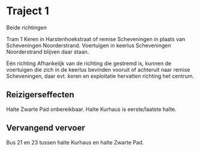 # Traject 1
Beide richtingen

Tram 1
Keren in Harstenhoekstraat of remise Scheveningen in plaats van Scheveningen Noorderstrand.
Voertuigen in keerlus Scheveningen Noorderstrand blijven daar staan.

Eén richting
Afhankelijk van de richting die gestremd is, kunnen de voertuigen die zich in de keerlus bevinden vooruit of achteruit naar remise Scheveningen, daar evt. keren en exploitatie hervatten richting het centrum.

Reizigerseffecten
-----------------
Halte Zwarte Pad onbereikbaar. Halte Kurhaus is eerste/laatste halte.

Vervangend vervoer
------------------
Bus 21 en 23 tussen halte Kurhaus en halte Zwarte Pad.
